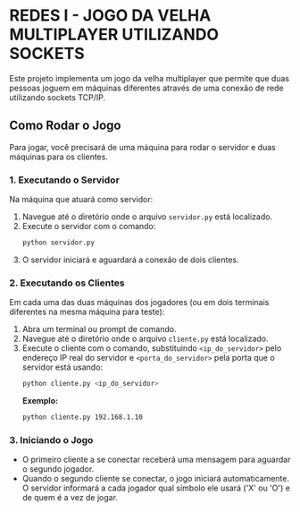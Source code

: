 # REDES I - JOGO DA VELHA MULTIPLAYER UTILIZANDO SOCKETS

Este projeto implementa um jogo da velha multiplayer que permite que duas pessoas joguem em máquinas diferentes através de uma conexão de rede utilizando sockets TCP/IP.

## Como Rodar o Jogo

Para jogar, você precisará de uma máquina para rodar o servidor e duas máquinas para os clientes.

### 1. Executando o Servidor

Na máquina que atuará como servidor:

1.  Navegue até o diretório onde o arquivo `servidor.py` está localizado.
2.  Execute o servidor com o comando:
    ```bash
    python servidor.py
    ```
3.  O servidor iniciará e aguardará a conexão de dois clientes.

### 2. Executando os Clientes

Em cada uma das duas máquinas dos jogadores (ou em dois terminais diferentes na mesma máquina para teste):

1.  Abra um terminal ou prompt de comando.
2.  Navegue até o diretório onde o arquivo `cliente.py` está localizado.
3.  Execute o cliente com o comando, substituindo `<ip_do_servidor>` pelo endereço IP real do servidor e `<porta_do_servidor>` pela porta que o servidor está usando:
    ```bash
    python cliente.py <ip_do_servidor> 
    ```
    **Exemplo:**
    ```bash
    python cliente.py 192.168.1.10 
    ```

### 3. Iniciando o Jogo

* O primeiro cliente a se conectar receberá uma mensagem para aguardar o segundo jogador.
* Quando o segundo cliente se conectar, o jogo iniciará automaticamente. O servidor informará a cada jogador qual símbolo ele usará ('X' ou 'O') e de quem é a vez de jogar.
